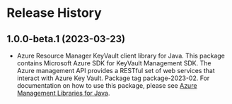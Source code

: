 # Release History

## 1.0.0-beta.1 (2023-03-23)

- Azure Resource Manager KeyVault client library for Java. This package contains Microsoft Azure SDK for KeyVault Management SDK. The Azure management API provides a RESTful set of web services that interact with Azure Key Vault. Package tag package-2023-02. For documentation on how to use this package, please see [Azure Management Libraries for Java](https://aka.ms/azsdk/java/mgmt).
